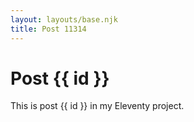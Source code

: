 ```yaml
---
layout: layouts/base.njk
title: Post 11314
---
```


# Post {{ id }}

This is post {{ id }} in my Eleventy project.
